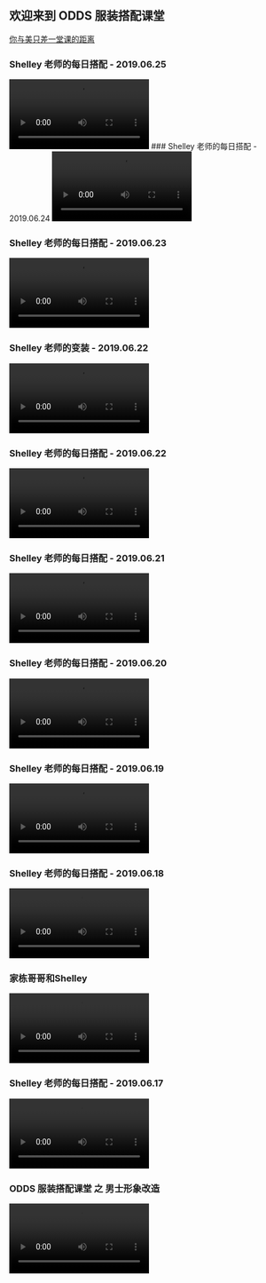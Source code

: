 ## 欢迎来到 ODDS 服装搭配课堂

[你与美只差一堂课的距离](http://www.dianping.com/shop/44392299)

### Shelley 老师的每日搭配 - 2019.06.25

<video id="video" controls="controls" preload="auto" poster="" width="50%">
  <source src="https://aweme.snssdk.com/aweme/v1/playwm/?s_vid=93f1b41336a8b7a442dbf1c29c6bbc5651d4b32de8ff2dad81b3a9278e16fbf4b8fb06998b3ce06e89487720c1eee2d411d0a3e036b357d544e4a2de11b659e7&line=0" type="video/mp4">
  Your browser does not support the video tag.
</video>
### Shelley 老师的每日搭配 - 2019.06.24

<video id="video" controls="controls" preload="auto" poster="" width="50%">
  <source src="https://aweme.snssdk.com/aweme/v1/playwm/?s_vid=93f1b41336a8b7a442dbf1c29c6bbc569baf9edb85a241028a326bd55b8641b339d146a261671490c6f4620be252f5d678f02db1e9343f7ac2ec8df21ea2fa6a&line=0" type="video/mp4">
  Your browser does not support the video tag.
</video>

### Shelley 老师的每日搭配 - 2019.06.23

<video id="video" controls="controls" preload="auto" poster="" width="50%">
  <source src="https://aweme.snssdk.com/aweme/v1/playwm/?s_vid=93f1b41336a8b7a442dbf1c29c6bbc56dd90f2b3bb3f76039ade4c4b20532a2e95c811ca8bab739f8c706297be6093e14e1011f7363163d9f0ebd90fb3b50c41&line=0" type="video/mp4">
  Your browser does not support the video tag.
</video>

### Shelley 老师的变装 - 2019.06.22

<video id="video" controls="controls" preload="auto" poster="" width="50%">
  <source src="https://aweme.snssdk.com/aweme/v1/playwm/?s_vid=93f1b41336a8b7a442dbf1c29c6bbc5647390d7d4932681248163a80c9b26387cbd0eff97587c9d809e51eded87dac9455c39555b363d7e337cbb59353e8e313&line=0" type="video/mp4">
  Your browser does not support the video tag.
</video>

### Shelley 老师的每日搭配 - 2019.06.22

<video id="video" controls="controls" preload="auto" poster="" width="50%">
  <source src="https://aweme.snssdk.com/aweme/v1/playwm/?s_vid=93f1b41336a8b7a442dbf1c29c6bbc56e4e9784363b1ca17af2143d880c4081c26fffd57da43637dbe74f555e233b91a530d7b264e89328c8605e47d333b6d21&line=0" type="video/mp4">
  Your browser does not support the video tag.
</video>

### Shelley 老师的每日搭配 - 2019.06.21

<video id="video" controls="controls" preload="auto" poster="" width="50%">
  <source src="https://aweme.snssdk.com/aweme/v1/playwm/?s_vid=93f1b41336a8b7a442dbf1c29c6bbc56f6ec4d09e99ff17feadd1d2cfc142ededff83f8e78f0a807974bbb4afc42b27aa09913c8d60bc311ba02e1d0a280e607&line=0" type="video/mp4">
  Your browser does not support the video tag.
</video>

### Shelley 老师的每日搭配 - 2019.06.20

<video id="video" controls="controls" preload="auto" poster="" width="50%">
  <source src="https://aweme.snssdk.com/aweme/v1/playwm/?s_vid=93f1b41336a8b7a442dbf1c29c6bbc5677fbee0c5cd2d9e86dc43d3f6cc69699c14384e59893f520d538033b986522f44dec37c6b8276f6464577a25845194ad&line=0" type="video/mp4">
  Your browser does not support the video tag.
</video>

### Shelley 老师的每日搭配 - 2019.06.19

<video id="video" controls="controls" preload="auto" poster="" width="50%">
  <source src="http://v3-dy.bytecdn.cn/07aaa21d3ee2ac7cfd8edaec1d0b9d99/5d0e1dca/video/m/2204f42ed9b530a4f09b7108d0ffe51099411629e8f90000654f120440df/?rc=ajU0PGp0cGR3bjMzNmkzM0ApQHRoaGR1KTU0NTw0MzQzMzU1NDUzNDVvQGg2dilAZzN3KUBmM3UpcHpiczFoMXB6QCk1NGRwcDFiNXJpajNfLS1hLTBzcy1vI2p0OmlCPzAzLTA0LS4wMDYvMzYtOiNvIzphLW8jOmAtcCM6YGJiXmZeX3RiYl5gNS46" type="video/mp4">
  Your browser does not support the video tag.
</video>

### Shelley 老师的每日搭配 - 2019.06.18

<video id="video" controls="controls" preload="auto" poster="" width="50%">
  <source src="https://s3plus.meituan.net/v1/mss_70cc7da2c5b54ef490d1b5a475e17e3f/edu-video/d92cfb74edd6ac4a8a623822891faf3c.mp4" type="video/mp4">
  Your browser does not support the video tag.
</video>

### 家栋哥哥和Shelley

<video id="video" controls="controls" preload="auto" poster="" width="50%">
  <source src="https://s3plus.meituan.net/v1/mss_70cc7da2c5b54ef490d1b5a475e17e3f/edu-video/8ee4aef959e381e1150feb49a0b12729.mp4" type="video/mp4">
  Your browser does not support the video tag.
</video>

### Shelley 老师的每日搭配 - 2019.06.17

<video id="video" controls="controls" preload="auto" poster="" width="50%">
  <source src="https://s3plus.meituan.net/v1/mss_70cc7da2c5b54ef490d1b5a475e17e3f/edu-video/393d6906d89ced34923d6431a77e0ba1.mp4" type="video/mp4">
  Your browser does not support the video tag.
</video>

### ODDS 服装搭配课堂 之 男士形象改造

<video id="video" controls="controls" preload="auto" poster="" width="50%">
  <source src="https://s3plus.meituan.net/v1/mss_70cc7da2c5b54ef490d1b5a475e17e3f/edu-video/db43262e2f652090f7fb3e28371f2d22.mp4" type="video/mp4">
  Your browser does not support the video tag.
</video>
